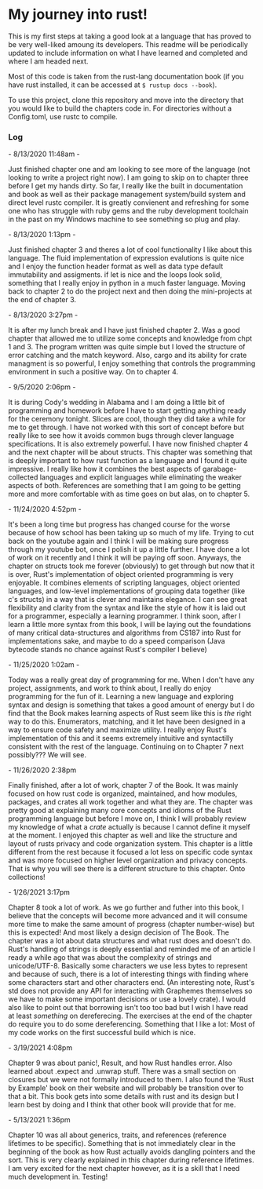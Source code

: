 # My journey into rust!

This is my first steps at taking a good look at a language that has proved to be very well-liked amoung its developers. This readme will be periodically updated to include information on what I have learned and completed and where I am headed next.


Most of this code is taken from the rust-lang documentation book (if you have rust installed, it can be accessed at ```$ rustup docs --book```).


To use this project, clone this repository and move into the directory that you would like to build the chapters code in. For directories without a Config.toml, use rustc to compile.


### Log
\- 8/13/2020 11:48am -

Just finished chapter one and am looking to see more of the language (not looking to write a project right now). I am going to skip on to chapter three before I get my hands dirty. So far, I really like the built in documentation and book as well as their package management system/build system and direct level rustc compiler. It is greatly convienent and refreshing for some one who has struggle with ruby gems and the ruby development toolchain in the past on my Windows machine to see something so plug and play.

\- 8/13/2020 1:13pm -

Just finished chapter 3 and theres a lot of cool functionality I like about this language. The fluid implementation of expression evalutions is quite nice and I enjoy the function header format as well as data type default immutability and assigments. if let is nice and the loops look solid, something that I really enjoy in python in a much faster language. Moving back to chapter 2 to do the project next and then doing the mini-projects at the end of chapter 3.

\- 8/13/2020 3:27pm -

It is after my lunch break and I have just finished chapter 2. Was a good chapter that allowed me to utilize some concepts and knowledge from chpt 1 and 3. The program written was quite simple but I loved the structure of error catching and the match keyword. Also, cargo and its ability for crate managment is so powerful, I enjoy something that controls the programming environment in such a positive way. On to chapter 4.

\- 9/5/2020 2:06pm -

It is during Cody's wedding in Alabama and I am doing a little bit of programming and homework before I have to start getting anything ready for the ceremony tonight. Slices are cool, though they did take a while for me to get through. I have not worked with this sort of concept before but really like to see how it avoids common bugs through clever language specifications. It is also extremely powerful. I have now finished chapter 4 and the next chapter will be about structs. This chapter was something that is deeply important to how rust function as a language and I found it quite impressive. I really like how it combines the best aspects of garabage-collected languages and explicit languages while eliminating the weaker aspects of both. References are something that I am going to be getting more and more comfortable with as time goes on but alas, on to chapter 5.

\- 11/24/2020 4:52pm - 

It's been a long time but progress has changed course for the worse because of how school has been taking up so much of my life. Trying to cut back on the youtube again and I think I will be making sure progress through my youtube bot, once I polish it up a little further. I  have done a lot of work on it recently and I think it will be paying off soon. Anyways, the chapter on structs took me forever (obviously) to get through but now that it is over, Rust's implementation of object oriented programming is very enjoyable. It combines elements of scripting languages, object oriented languages, and low-level implementations of grouping data together (like c's structs) in a way that is clever and maintains elegance. I can see great flexibility and clarity from the syntax and like the style of how it is laid out for a programmer, especially a learning programmer. I think soon, after I learn a little more syntax from this book, I will be laying out the foundations of many critical data-structures and algorithms from CS187 into Rust for implementations sake, and maybe to do a speed comparison (Java bytecode stands no chance against Rust's compiler I believe)

\- 11/25/2020 1:02am -

Today was a really great day of programming for me. When I don't have any project, assignments, and work to think about, I really do enjoy programming for the fun of it. Learning a new language and exploring syntax and design is something that takes a good amount of energy but I do find that the Book makes learning aspects of Rust seem like this is *the* right way to do this. Enumerators, matching, and it let have been designed in a way to ensure code safety and maximize utility. I really enjoy Rust's implementation of this and it seems extremely intuitive and syntactilly consistent with the rest of the language. Continuing on to Chapter 7 next possibly??? We will see.

\- 11/26/2020 2:38pm

Finally finished, after a lot of work, chapter 7 of the Book. It was mainly focused on how rust code is organized, maintained, and how modules, packages, and crates all work together and what they are. The chapter was pretty good at explaining many core concepts and idioms of the Rust programming language but before I move on, I think I will probably review my knowledge of what a *crate* actually is because I cannot define it myself at the moment. I enjoyed this chapter as well and like the structure and layout of rusts privacy and code organization system. This chapter is a little different from the rest because it focused a lot less on specific code syntax and was more focused on higher level organization and privacy concepts. That is why you will see there is a different structure to this chapter. Onto collections!

\- 1/26/2021 3:17pm

Chapter 8 took a lot of work. As we go further and futher into this book, I believe that the concepts will become more advanced and it will consume more time to make the same amount of progress (chapter number-wise) but this is expected! And most likely a design decision of The Book. The chapter was a lot about data structures and what rust does and doesn't do. Rust's handling of strings is deeply essential and reminded me of an article I ready a while ago that was about the complexity of strings and unicode/UTF-8. Basically some characters we use less bytes to represent and because of such, there is a lot of interesting things with finding where some characters start and other characters end. (An interesting note, Rust's std does not provide any API for interacting with Graphemes themselves so we have to make some important decisions or use a lovely crate). I would also like to point out that borrowing isn't too too bad but I wish I have read at least *something* on dereferecing. The exercises at the end of the chapter do require you to do some dereferencing. Something that I like a lot: Most of my code works on the first successful build which is nice.

\- 3/19/2021 4:08pm

Chapter 9 was about panic!, Result, and how Rust handles error. Also learned about .expect and .unwrap stuff. There was a small section on closures but we were not formally introduced to them. I also found the 'Rust by Example' book on their website and will probably be transition over to that a bit. This book gets into some details with rust and its design but I learn best by doing and I think that other book will provide that for me.

\- 5/13/2021 1:36pm

Chapter 10 was all about generics, traits, and references (reference lifetimes to be specific). Something that is not immediately clear in the beginning of the book as how Rust actually avoids dangling pointers and the sort. This is very clearly explained in this chapter during reference lifetimes. I am very excited for the next chapter however, as it is a skill that I need much development in. Testing!


